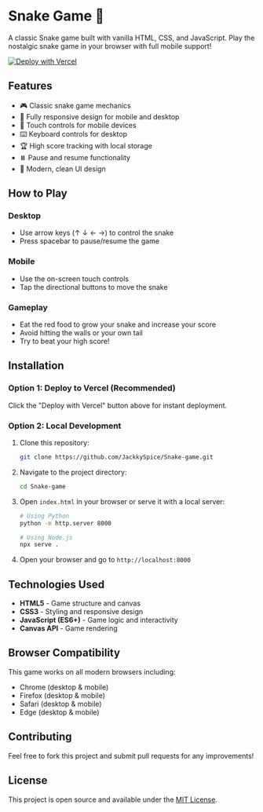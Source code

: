 # Snake Game 🐍

A classic Snake game built with vanilla HTML, CSS, and JavaScript. Play the nostalgic snake game in your browser with full mobile support!

[![Deploy with Vercel](https://vercel.com/button)](https://vercel.com/new/clone?repository-url=https://github.com/JackkySpice/Snake-game)

## Features

- 🎮 Classic snake game mechanics
- 📱 Fully responsive design for mobile and desktop
- 🎯 Touch controls for mobile devices
- ⌨️ Keyboard controls for desktop
- 🏆 High score tracking with local storage
- ⏸️ Pause and resume functionality
- 🎨 Modern, clean UI design

## How to Play

### Desktop
- Use arrow keys (↑ ↓ ← →) to control the snake
- Press spacebar to pause/resume the game

### Mobile
- Use the on-screen touch controls
- Tap the directional buttons to move the snake

### Gameplay
- Eat the red food to grow your snake and increase your score
- Avoid hitting the walls or your own tail
- Try to beat your high score!

## Installation

### Option 1: Deploy to Vercel (Recommended)
Click the "Deploy with Vercel" button above for instant deployment.

### Option 2: Local Development
1. Clone this repository:
   ```bash
   git clone https://github.com/JackkySpice/Snake-game.git
   ```

2. Navigate to the project directory:
   ```bash
   cd Snake-game
   ```

3. Open `index.html` in your browser or serve it with a local server:
   ```bash
   # Using Python
   python -m http.server 8000
   
   # Using Node.js
   npx serve .
   ```

4. Open your browser and go to `http://localhost:8000`

## Technologies Used

- **HTML5** - Game structure and canvas
- **CSS3** - Styling and responsive design
- **JavaScript (ES6+)** - Game logic and interactivity
- **Canvas API** - Game rendering

## Browser Compatibility

This game works on all modern browsers including:
- Chrome (desktop & mobile)
- Firefox (desktop & mobile)
- Safari (desktop & mobile)
- Edge (desktop & mobile)

## Contributing

Feel free to fork this project and submit pull requests for any improvements!

## License

This project is open source and available under the [MIT License](LICENSE).